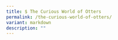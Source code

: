 ```yaml
---
title: $ The Curious World of Otters
permalink: /the-curious-world-of-otters/
variant: markdown
description: ""
---
```

